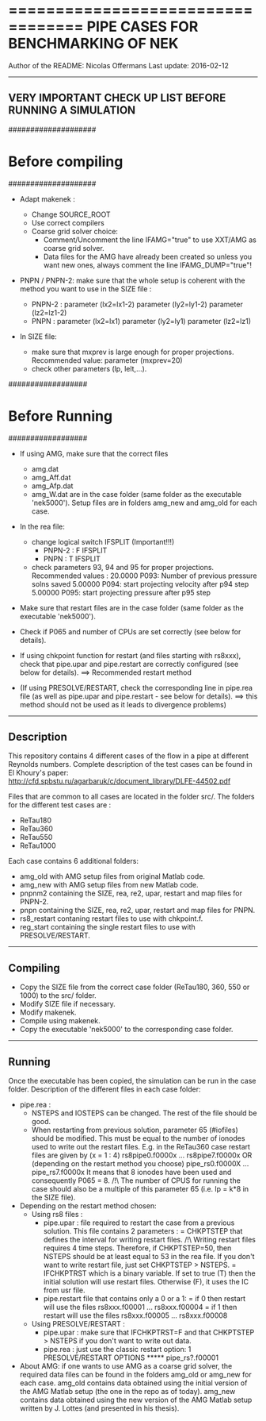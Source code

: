 ==================================
PIPE CASES FOR BENCHMARKING OF NEK
==================================
Author of the README: Nicolas Offermans
Last update: 2016-02-12

--------------------------------------------------------
VERY IMPORTANT CHECK UP LIST BEFORE RUNNING A SIMULATION
--------------------------------------------------------
####################
# Before compiling #
####################
- Adapt makenek :
    * Change SOURCE_ROOT
    * Use correct compilers
    * Coarse grid solver choice:
        + Comment/Uncomment the line IFAMG="true" to use XXT/AMG as coarse grid 
          solver.
        + Data files for the AMG have already been created so unless you want 
          new ones, always comment the line IFAMG_DUMP="true"!
 
- PNPN / PNPN-2: make sure that the whole setup is coherent with the method you
  want to use in the SIZE file :
    * PNPN-2 :
        parameter (lx2=lx1-2) 
        parameter (ly2=ly1-2) 
        parameter (lz2=lz1-2) 
    * PNPN :
        parameter (lx2=lx1) 
        parameter (ly2=ly1) 
        parameter (lz2=lz1) 

- In SIZE file:
    * make sure that mxprev is large enough for proper projections. 
      Recommended value: parameter (mxprev=20)
    * check other parameters (lp, lelt,...).

##################
# Before Running #
##################
- If using AMG, make sure that the correct files
    * amg.dat
    * amg_Aff.dat
    * amg_Afp.dat
    * amg_W.dat
  are in the case folder (same folder as the executable 'nek5000').
  Setup files are in folders amg_new and amg_old for each case.

- In the rea file: 
    * change logical switch IFSPLIT (Important!!!)
        + PNPN-2 : 
            F      IFSPLIT   
        + PNPN :
            T      IFSPLIT
    * check parameters 93, 94 and 95 for proper projections. 
      Recommended values : 
        20.0000     P093: Number of previous pressure solns saved 
        5.00000     P094: start projecting velocity after p94 step  
        5.00000     P095: start projecting pressure after p95 step 

- Make sure that restart files are in the case folder (same folder as the 
  executable 'nek5000').

- Check if P065 and number of CPUs are set correctly (see below for details).

- If using chkpoint function for restart (and files starting with rs8xxx), 
  check that pipe.upar and pipe.restart are correctly configured (see below 
  for details). ==> Recommended restart method

- (If using PRESOLVE/RESTART, check the corresponding line in pipe.rea file (as
  well as pipe.upar and pipe.restart - see below for details). ==> this method
  should not be used as it leads to divergence problems)

-----------
Description
-----------
This repository contains 4 different cases of the flow in a pipe at different
Reynolds numbers. Complete description of the test cases can be found in
El Khoury's paper:
http://cfd.spbstu.ru/agarbaruk/c/document_library/DLFE-44502.pdf

Files that are common to all cases are located in the folder src/. The folders
for the different test cases are : 
- ReTau180
- ReTau360
- ReTau550
- ReTau1000

Each case contains 6 additional folders:
- amg_old with AMG setup files from original Matlab code.
- amg_new with AMG setup files from new Matlab code.
- pnpnm2 containing the SIZE, rea, re2, upar, restart and map files for PNPN-2.
- pnpn containing the SIZE, rea, re2, upar, restart and map files for PNPN.
- rs8_restart contaning restart files to use with chkpoint.f.
- reg_start containing the single restart files to use with PRESOLVE/RESTART.

---------
Compiling
---------
- Copy the SIZE file from the correct case folder (ReTau180, 360, 550 or 1000) 
to the src/ folder.
- Modify SIZE file if necessary.
- Modify makenek.
- Compile using makenek.
- Copy the executable 'nek5000' to the corresponding case folder.

-------
Running
-------
Once the executable has been copied, the simulation can be run in the case 
folder. Description of the different files in each case folder:
- pipe.rea :
    * NSTEPS and IOSTEPS can be changed. The rest of the file should be good.
    * When restarting from previous solution, parameter 65 (#iofiles) should be 
      modified. This must be equal to the number of ionodes used to write out 
      the restart files.
      E.g. in the ReTau360 case restart files are given by (x = 1 : 4) 
       rs8pipe0.f0000x 
       ...
       rs8pipe7.f0000x
   OR (depending on the restart method you choose)
       pipe_rs0.f0000X
       ...
       pipe_rs7.f0000x
      It means that 8 ionodes have been used and consequently P065 = 8.
      /!\ The number of CPUS for running the case should also be a multiple
      of this parameter 65 (i.e. lp = k*8 in the SIZE file).
- Depending on the restart method chosen:
    * Using rs8 files :
      + pipe.upar : file required to restart the case from a previous solution.
        This file contains 2 parameters :
        = CHKPTSTEP that defines the interval for writing restart files. 
          /!\ Writing restart files requires 4 time steps. Therefore, if
          CHKPTSTEP=50, then NSTEPS should be at least equal to 53 in the rea 
          file.
          If you don't want to write restart file, just set CHKPTSTEP > NSTEPS.
        = IFCHKPTRST which is a binary variable. If set to true (T) then the
          initial solution will use restart files. Otherwise (F), it uses the IC  
          from usr file.
      + pipe.restart file that contains only a 0 or a 1:
        = if 0 then restart will use the files rs8xxx.f00001 ... rs8xxx.f00004
        = if 1 then restart will use the files rs8xxx.f00005 ... rs8xxx.f00008
    * Using PRESOLVE/RESTART :
      + pipe.upar : make sure that IFCHKPTRST=F and that CHKPTSTEP > NSTEPS if 
        you don't want to write out data.
      + pipe.rea : just use the classic restart option:
         1  PRESOLVE/RESTART OPTIONS  ***** 
         pipe_rs?.f00001
- About AMG: if one wants to use AMG as a coarse grid solver, the required data
files can be found in the folders amg_old or amg_new for each case. amg_old 
contains data obtained using the initial version of the AMG Matlab setup (the
one in the repo as of today). amg_new contains data obtained using the new 
version of the AMG Matlab setup written by J. Lottes (and presented in his 
thesis).
